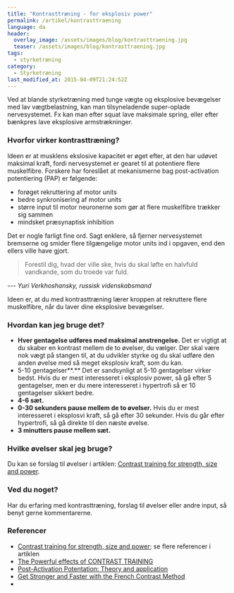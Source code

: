 ```yaml
---
title: "Kontrasttræning - for eksplosiv power"
permalink: /artikel/kontrasttraening
language: da
header:
  overlay_image: /assets/images/blog/kontrasttraening.jpg
  teaser: /assets/images/blog/kontrasttraening.jpg
tags:
  - styrketræning
category:
  - Styrketræning
last_modified_at: 2015-04-09T21:24:52Z
---
```


Ved at blande styrketræning med tunge vægte og eksplosive bevægelser med lav vægtbelastning, kan man tilsyneladende super-oplade nervesystemet. Fx kan man efter squat lave maksimale spring, eller efter bænkpres lave eksplosive armstrækninger.

### Hvorfor virker kontrasttræning?

Ideen er at musklens ekslosive kapacitet er øget efter, at den har udøvet maksimal kraft, fordi nervesystemet er gearet til at potentiere flere muskelfibre. Forskere har foreslået at mekanismerne bag post-activation potentiering (PAP) er følgende:

- forøget rekruttering af motor units
- bedre synkronisering af motor units
- større input til motor neuronerne som gør at flere muskelfibre trækker sig sammen
- mindsket præsynaptisk inhibition

Det er nogle farligt fine ord. Sagt enklere, så fjerner nervesystemet bremserne og smider flere tilgængelige motor units ind i opgaven, end den ellers ville have gjort.

> Forestil dig, hvad der ville ske, hvis du skal løfte en halvfuld vandkande, som du troede var fuld.
 
--- <cite>Yuri Verkhoshansky, russisk videnskabsmand</cite>

Ideen er, at du med kontrasttræning lærer kroppen at rekruttere flere muskelfibre, når du laver dine eksplosive bevægelser.

### Hvordan kan jeg bruge det?

- **Hver gentagelse udføres med maksimal anstrengelse.** Det er vigtigt at du skaber en kontrast mellem de to øvelser, du vælger. Der skal være nok vægt på stangen til, at du udvikler styrke og du skal udføre den anden øvelse med så meget eksplosiv kraft, som du kan.
- 5-10 gentagelser**.** Det er sandsynligt at 5-10 gentagelser virker bedst. Hvis du er mest interesseret i eksplosiv power, så gå efter 5 gentagelser, men er du mere interesseret i hypertrofi så er 10 gentagelser sikkert bedre.
- **4-6 sæt.**
- **0-30 sekunders pause mellem de to øvelser.** Hvis du er mest interesseret i eksplosvi kraft, så gå efter 30 sekunder. Hvis du går efter hypertrofi, så gå direkte til den næste øvelse.
- **3 minutters pause mellem sæt.**

### Hvilke øvelser skal jeg bruge?

Du kan se forslag til øvelser i artiklen: [Contrast training for strength, size and power](http://www.tmuscle.com/free_online_article/sports_body_training_performance/contrast_training_for_strength_size_and_power).

### Ved du noget?

Har du erfaring med kontrasttræning, forslag til øvelser eller andre input, så benyt gerne kommentarerne.

### Referencer

- [Contrast training for strength, size and power](http://www.tmuscle.com/free_online_article/sports_body_training_performance/contrast_training_for_strength_size_and_power); se flere referencer i artiklen
- [The Powerful effects of CONTRAST TRAINING](https://www.defrancostraining.com/the-powerful-effects-of-contrast-training/)
- [Post-Activation Potentation: Theory and application](https://bretcontreras.wordpress.com/2010/04/05/post-activation-potentiation-theory-and-application/)
- [Get Stronger and Faster with the French Contrast Method](https://www.jtsstrength.com/get-stronger-faster-french-contrast-method/)
- 